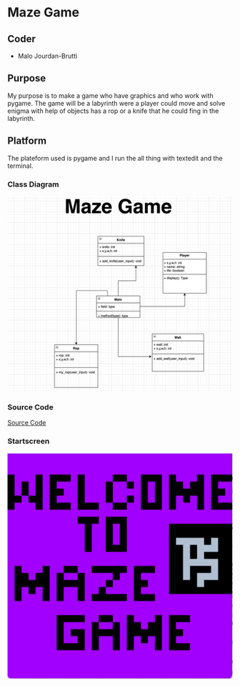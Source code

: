# Maze Game
## Coder
- Malo Jourdan-Brutti
## Purpose
My purpose is to make a game who have graphics and who work with pygame. The game will be a labyrinth were a player could move and solve enigma with help of objects has a rop or a knife that he could fing in the labyrinth. 
## Platform
The plateform used is pygame and I run the all thing with textedit and the terminal.
### Class Diagram 
![ClassDiagram](https://github.com/410192/Computer-Programming-Individual-Project/blob/main/IMG/Img2.png?raw=true)
### Source Code
[Source Code](https://github.com/410192/Computer-Programming-Individual-Project/tree/main/SRC#:~:text=last%20week-,main.py,-Add%20files%20via)
### Startscreen
![Startscreen](https://github.com/410192/Computer-Programming-Individual-Project/blob/main/IMG/Src-Startsreen.png?raw=true)
